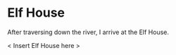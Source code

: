 # Elf House

After traversing down the river, I arrive at the Elf House.

< Insert Elf House here >

